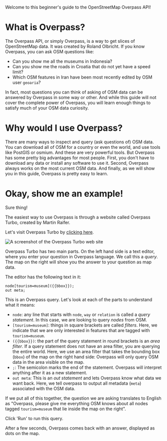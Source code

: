 Welcome to this beginner's guide to the OpenStreetMap Overpass API!

# What is Overpass?

The Overpass API, or simply Overpass, is a way to get slices of OpenStreetMap data. It was created by Roland Olbricht. If you know Overpass, you can ask OSM questions like:

* Can you show me all the museums in Indonesia?
* Can you show me the roads in Croatia that do not yet have a speed limit?
* Which OSM features in Iran have been most recently edited by OSM user `geoaria`?

In fact, most questions you can think of asking of OSM data can be answered by Overpass in some way or other. And while this guide will not cover the complete power of Overpass, you will learn enough things to satisfy much of your OSM data curiosity.

# Why would I use Overpass?

There are many ways to inspect and query (ask questions of) OSM data. You can download all of OSM for a country or even the world, and use tools like PostGIS or osmium. And these are very powerful tools. But Overpass has some pretty big advantages for most people. First, you don't have to download any data or install any software to use it. Second, Overpass always works on the most current OSM data. And finally, as we will show you in this guide, Overpass is pretty easy to learn.

# Okay, show me an example!

Sure thing!

The easiest way to use Overpass is through a website called Overpass Turbo, created by Martin Raifer.

Let's visit Overpass Turbo by [clicking here](http://overpass-turbo.eu/s/J4r). 

![A screenshot of the Overpass Turbo web site](https://user-images.githubusercontent.com/120452/57871554-cee73680-77c6-11e9-90da-413f6774f53c.jpg)

Overpass Turbo has two main parts. On the left hand side is a text editor, where you enter your question in Overpass language. We call this a *query*. The map on the right will show you the answer to your question as map data.

The editor has the following text in it:

```
node[tourism=museum]({{bbox}});
out meta;
```

This is an Overpass query. Let's look at each of the parts to understand what it means:

* `node`: any line that starts with `node`, `way` or `relation` is called a *query statement*. In this case, we are looking to query *nodes* from OSM.
* `[tourism=museum]`: things in square brackets are called *filters*. Here, we indicate that we are only interested in features that are tagged with `tourism=museum`.
* `({{bbox}})`: the part of the query statement in round brackets is an *area filter*. If a query statement does not have an area filter, you are querying the entire world. Here, we use an area filter that takes the bounding box (`bbox`) of the map on the right hand side: Overpass will only query OSM data in the area visible on the map.
* `;`: The semicolon marks the end of the statement. Overpass will interpret anything after it as a new statement.
* `out meta`: This is an *out statement* and lets Overpass know what data we want back. Here, we tell overpass to output all metadata (`meta`) associated with the OSM data.

If we put all of this together, the question we are asking translates to English as "Overpass, please give me everything OSM knows about all nodes tagged `tourism=museum` that lie inside the map on the right".

Click 'Run' to run this query.

After a few seconds, Overpass comes back with an answer, displayed as dots on the map.
